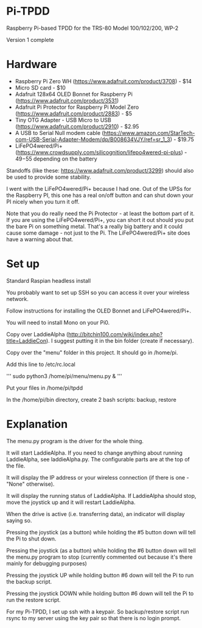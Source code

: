 # Pi-TPDD
Raspberry Pi-based TPDD for the TRS-80 Model 100/102/200, WP-2

Version 1 complete

# Hardware
* Raspberry Pi Zero WH (https://www.adafruit.com/product/3708) - $14
* Micro SD card - $10
* Adafruit 128x64 OLED Bonnet for Raspberry Pi (https://www.adafruit.com/product/3531)
* Adafruit Pi Protector for Raspberry Pi Model Zero (https://www.adafruit.com/product/2883) - $5
* Tiny OTG Adapter - USB Micro to USB (https://www.adafruit.com/product/2910) - $2.95
* A USB to Serial Null modem cable (https://www.amazon.com/StarTech-com-USB-Serial-Adapter-Modem/dp/B008634VJY/ref=sr_1_3) - $19.75
* LiFePO4wered/Pi+ (https://www.crowdsupply.com/silicognition/lifepo4wered-pi-plus) - $49-$55 depending on the battery

Standoffs (like these: https://www.adafruit.com/product/3299) should also be used to provide some stability.

I went with the LiFePO4wered/Pi+ because I had one.  Out of the UPSs for the Raspberry PI, this one has a real on/off button and can shut down your PI nicely when you turn it off.

Note that you do really need the Pi Protector - at least the bottom part of it.  If you are using the LiFePO4wered/Pi+, you can short it out should you put the bare Pi on something metal.  That's a really big battery and it could cause some damage - not just to the Pi.  The LiFePO4wered/Pi+ site does have a warning about that.

# Set up
Standard Raspian headless install

You probably want to set up SSH so you can access it over your wireless network.

Follow instructions for installing the OLED Bonnet and LiFePO4wered/Pi+.

You will need to install Mono on your Pi0.

Copy over LaddieAlpha (http://bitchin100.com/wiki/index.php?title=LaddieCon).  I suggest putting it in the bin folder (create if necessary).

Copy over the "menu" folder in this project.  It should go in /home/pi.

Add this line to /etc/rc.local

'''
sudo python3 /home/pi/menu/menu.py &
'''

Put your files in /home/pi/tpdd

In the /home/pi/bin directory, create 2 bash scripts: backup, restore

# Explanation
The menu.py program is the driver for the whole thing.

It will start LaddieAlpha.  If you need to change anything about running LaddieAlpha, see laddieAlpha.py.  The configurable parts are at the top of the file.

It will display the IP address or your wireless connection (if there is one - "None" otherwise).

It will display the running status of LaddieAlpha.  If LaddieAlpha should stop, move the joystick up and it will restart LaddieAlpha.

When the drive is active (i.e. transferring data), an indicator will display saying so.

Pressing the joystick (as a button) while holding the #5 button down will tell the Pi to shut down.

Pressing the joystick (as a button) while holding the #6 button down will tell the menu.py program to stop (currently commented out because it's there mainly for debugging purposes)

Pressing the joystick UP while holding button #6 down will tell the Pi to run the backup script.

Pressing the joystick DOWN while holding button #6 down will tell the Pi to run the restore script.

For my Pi-TPDD, I set up ssh with a keypair.  So backup/restore script run rsync to my server using the key pair so that there is no login prompt.
